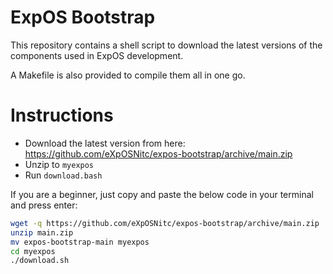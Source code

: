 # ExpOS Bootstrap

This repository contains a shell script to download the latest versions of the
components used in ExpOS development. 

A Makefile is also provided to compile them all in one go.

# Instructions

* Download the latest version from here: https://github.com/eXpOSNitc/expos-bootstrap/archive/main.zip
* Unzip to `myexpos`
* Run `download.bash`

If you are a beginner, just copy and paste the below code in your terminal and press enter:

```bash
wget -q https://github.com/eXpOSNitc/expos-bootstrap/archive/main.zip
unzip main.zip
mv expos-bootstrap-main myexpos
cd myexpos
./download.sh
```
